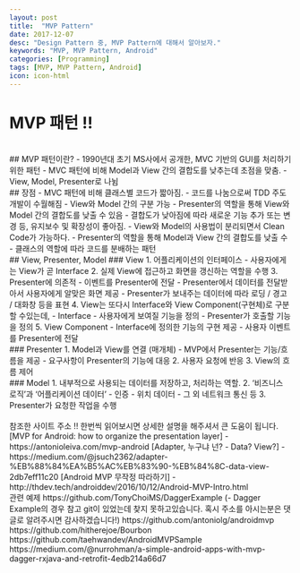 ```yaml
---
layout: post
title:  "MVP Pattern"
date: 2017-12-07
desc: "Design Pattern 중, MVP Pattern에 대해서 알아보자."
keywords: "MVP, MVP Pattern, Android"
categories: [Programming]
tags: [MVP, MVP Pattern, Android]
icon: icon-html
---
```


# MVP 패턴 !!
<br />
## MVP 패턴이란?
 - 1990년대 초기 MS사에서 공개한, MVC 기반의 GUI를 처리하기 위한 패턴
 - MVC 패턴에 비해 Model과 View 간의 결합도를 낮추는데 초점을 맞춤.
 - View, Model, Presenter로 나뉨
<br />
## 장점
 - MVC 패턴에 비해 클래스별 코드가 짧아짐.
 - 코드를 나눔으로써 TDD 주도 개발이 수월해짐
 - View와 Model 간의 구분 가능
 - Presenter의 역할을 통해 View와 Model 간의 결합도를 낮출 수 있음
 - 결합도가 낮아짐에 따라 새로운 기능 추가 또는 변경 등, 유지보수 및 확장성이 좋아짐.
 - View와 Model의 사용법이 분리되면서 Clean Code가 가능하다.
 - Presenter의 역할을 통해 Model과 View 간의 결합도를 낮출 수
 - 클래스의 역할에 따라 코드를 분배하는 패턴
<br />
## View, Presenter, Model
### View
 1. 어플리케이션의 인터페이스
 - 사용자에게는 View가 곧 Interface
 2. 실제 View에 접근하고 화면을 갱신하는 역할을 수행
 3. Presenter에 의존적
 - 이벤트를 Presenter에 전달
 - Presenter에서 데이터를 전달받아서 사용자에게 알맞은 화면 제공
 - Presenter가 보내주는 데이터에 따라 로딩 / 경고 / 대화창 등을 표현
 4. View는 또다시 Interface와 View Component(구현체)로 구분할 수있는데,
 - Interface
 - 사용자에게 보여질 기능을 정의
 - Presenter가 호출할 기능을 정의
 5. View Component
 - Interface에 정의한 기능의 구현 제공
 - 사용자 이벤트를 Presenter에 전달
<br />
### Presenter
1. Model과 View를 연결 (매개체)
 - MVP에서 Presenter는 기능/흐름을 제공
 - 요구사항이 Presenter의 기능에 대응
2. 사용자 요청에 반응
3. View의 흐름 제어
<br />
### Model
1. 내부적으로 사용되는 데이터를 저장하고, 처리하는 역할.
2. ‘비즈니스 로직’과 ‘어플리케이션 데이터’
 - 인증
 - 위치 데이터
 - 그 외 네트워크 통신 등
3. Presenter가 요청한 작업을 수행
<br />
<br />
참조한 사이트 주소 !! 한번씩 읽어보시면 상세한 설명을 해주셔서 큰 도움이 됩니다.
[MVP for Android: how to organize the presentation layer] - https://antonioleiva.com/mvp-android
[Adapter, 누구냐 넌? - Data? View?] - https://medium.com/@jsuch2362/adapter-%EB%88%84%EA%B5%AC%EB%83%90-%EB%84%8C-data-view-2db7eff11c20
[Android MVP 무작정 따라하기] - http://thdev.tech/androiddev/2016/10/12/Android-MVP-Intro.html
<br />
관련 예제
https://github.com/TonyChoiMS/DaggerExample (- Dagger Example의 경우 참고 git이 있었는데 찾지 못하고있습니다. 혹시 주소를 아시는분은 댓글로 알려주시면 감사하겠습니다!)
https://github.com/antoniolg/androidmvp
https://github.com/hitherejoe/Bourbon
https://github.com/taehwandev/AndroidMVPSample
https://medium.com/@nurrohman/a-simple-android-apps-with-mvp-dagger-rxjava-and-retrofit-4edb214a66d7